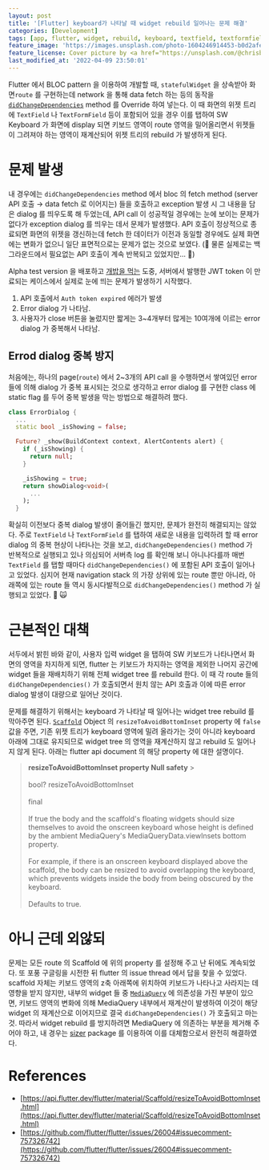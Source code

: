 ```yaml
---
layout: post
title: '[Flutter] keyboard가 나타날 때 widget rebuild 일어나는 문제 해결'
categories: [Development]
tags: [app, flutter, widget, rebuild, keyboard, textfield, textformfield]
feature_image: 'https://images.unsplash.com/photo-1604246914453-b0d2afe6dcc0?ixlib=rb-1.2.1&ixid=MnwxMjA3fDB8MHxwaG90by1wYWdlfHx8fGVufDB8fHx8&auto=format&fit=crop&w=2940&q=80'
feature_license: Cover picture by <a href="https://unsplash.com/@chrisbriscoe?utm_source=unsplash&utm_medium=referral&utm_content=creditCopyText">Christopher Briscoe</a> on <a href="https://unsplash.com/s/photos/rebuild?utm_source=unsplash&utm_medium=referral&utm_content=creditCopyText">Unsplash</a>
last_modified_at: '2022-04-09 23:50:01'
---
```


<!-- more -->

Flutter 에서 BLOC pattern 을 이용하여 개발할 때, `statefulWidget` 을 상속받아 화면`route` 를 구현하는데 network 을 통해 data fetch 하는 등의 동작을 [`didChangeDependencies`](https://api.flutter.dev/flutter/widgets/State/didChangeDependencies.html) method 를 Override 하여 넣는다. 이 때 화면의 위젯 트리에 `TextField` 나 `TextFormField` 등이 포함되어 있을 경우 이를 탭하여 SW Keyboard 가 화면에 display 되면 키보드 영역이 route 영역을 밀어올리면서 위젯들이 그려져야 하는 영역이 재계산되어 위젯 트리의 rebuild 가 발생하게 된다.

# 문제 발생

내 경우에는 `didChangeDependencies` method 에서 bloc 의 fetch method (server API 호출 → data fetch 로 이어지는) 들을 호출하고 exception 발생 시 그 내용을 담은 dialog 를 띄우도록 해 두었는데, API call 이 성공적일 경우에는 눈에 보이는 문제가 없다가 exception dialog 를 띄우는 데서 문제가 발생했다. API 호출이 정상적으로 종료되면 화면의 위젯을 갱신하는데 fetch 한 데이터가 이전과 동일할 경우에도 실제 화면에는 변화가 없으니 일단 표면적으로는 문제가 없는 것으로 보였다. (🧨 물론 실제로는 백그라운드에서 필요없는 API 호출이 계속 반복되고 있었지만... 🧨)

Alpha test version 을 배포하고 [개밥을 먹는](https://en.wikipedia.org/wiki/Eating_your_own_dog_food) 도중, 서버에서 발행한 JWT token 이 만료되는 케이스에서 실제로 눈에 띄는 문제가 발생하기 시작했다.

1. API 호출에서 `Auth token expired` 에러가 발생
2. Error dialog 가 나타남.
3. 사용자가 close 버튼을 눌렀지만 짧게는 3~4개부터 많게는 10여개에 이르는 error dialog 가 중복해서 나타남.

## Errod dialog 중복 방지

처음에는, 하나의 page(`route`) 에서 2~3개의 API call 을 수행하면서 쌓여있던 error 들에 의해 dialog 가 중복 표시되는 것으로 생각하고 error dialog 를 구현한 class 에 static flag 를 두어 중복 발생을 막는 방법으로 해결하려 했다.

```dart
class ErrorDialog {
  ...
  static bool _isShowing = false;

  Future? _show(BuildContext context, AlertContents alert) {
    if (_isShowing) {
      return null;
    }

    _isShowing = true;
    return showDialog<void>(
      ...
    );
  }
```

확실히 이전보다 중복 dialog 발생이 줄어들긴 했지만, 문제가 완전히 해결되지는 않았다. 주로 `TextField` 나 `TextFormField` 를 탭하여 새로운 내용을 입력하려 할 때 error dialog 의 중복 현상이 나타나는 것을 보고, `didChangeDependencies()` method 가 반복적으로 실행되고 있나 의심되어 서버측 log 를 확인해 보니 아니나다를까 매번 `TextField` 를 탭할 때마다 `didChangeDependencies()` 에 포함된 API 호출이 일어나고 있었다. 심지어 현재 navigation stack 의 가장 상위에 있는 route 뿐만 아니라, 아래쪽에 있는 route 들 역시 동시다발적으로 `didChangeDependencies()` method 가 실행되고 있었다. 🤯 🙀

# 근본적인 대책

서두에서 밝힌 바와 같이, 사용자 입력 widget 을 탭하여 SW 키보드가 나타나면서 화면의 영역을 차지하게 되면, flutter 는 키보드가 차지하는 영역을 제외한 나머지 공간에 widget 들을 재배치하기 위해 전체 widget tree 를 rebuild 한다. 이 때 각 route 들의 `didChangeDependencies()` 가 호출되면서 원치 않는 API 호출과 이에 따른 error dialog 발생이 대량으로 일어난 것이다.

문제를 해결하기 위해서는 keyboard 가 나타날 때 일어나는 widget tree rebuild 를 막아주면 된다. [`Scaffold`](https://api.flutter.dev/flutter/material/Scaffold-class.html) Object 의 `resizeToAvoidBottomInset` property 에 `false` 값을 주면, 기존 위젯 트리가 keyboard 영역에 밀려 올라가는 것이 아니라 keyboard 아래에 그대로 유지되므로 widget tree 의 영역을 재계산하지 않고 rebuild 도 일어나지 않게 된다. 아래는 flutter api document 의 해당 property 에 대한 설명이다.

> **resizeToAvoidBottomInset property Null safety** > &nbsp;  
> &nbsp;  
> bool? resizeToAvoidBottomInset  
> &nbsp;  
> final  
> &nbsp;  
> If true the body and the scaffold's floating widgets should size themselves to avoid the onscreen keyboard whose height is defined by the ambient MediaQuery's MediaQueryData.viewInsets bottom property.  
> &nbsp;  
> For example, if there is an onscreen keyboard displayed above the scaffold, the body can be resized to avoid overlapping the keyboard, which prevents widgets inside the body from being obscured by the keyboard.  
> &nbsp;  
> Defaults to true.

# 아니 근데 외않되

문제는 모든 route 의 Scaffold 에 위의 property 를 설정해 주고 난 뒤에도 계속되었다. 또 포풍 구글링을 시전한 뒤 flutter 의 issue thread 에서 답을 찾을 수 있었다. scaffold 자체는 키보드 영역의 z축 아래쪽에 위치하여 키보드가 나타나고 사라지는 데 영향을 받지 않지만, 내부의 widget 들 중 [`MediaQuery`](https://api.flutter.dev/flutter/widgets/MediaQuery-class.html) 에 의존성을 가진 부분이 있으면, 키보드 영역의 변화에 의해 MediaQuery 내부에서 재계산이 발생하여 이것이 해당 widget 의 재계산으로 이어지므로 결국 `didChangeDependencies()` 가 호출되고 마는 것. 따라서 widget rebuild 를 방지하려면 MediaQuery 에 의존하는 부분을 제거해 주어야 하고, 내 경우는 [sizer](https://pub.dev/packages/sizer) package 를 이용하여 이를 대체함으로서 완전히 해결하였다.

# References

- [https://api.flutter.dev/flutter/material/Scaffold/resizeToAvoidBottomInset.html](https://api.flutter.dev/flutter/material/Scaffold/resizeToAvoidBottomInset.html)
- [https://github.com/flutter/flutter/issues/26004#issuecomment-757326742](https://github.com/flutter/flutter/issues/26004#issuecomment-757326742)
